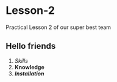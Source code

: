 # Lesson-2
Praсtical Lesson 2 of our super best team
## Hello friends
1. *Skills*
2. **Knowledge**
3. _**Installation**_